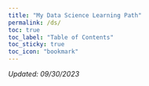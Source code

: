 ```yaml
---
title: "My Data Science Learning Path"
permalink: /ds/
toc: true
toc_label: "Table of Contents"
toc_sticky: true
toc_icon: "bookmark"
---
```


*Updated: 09/30/2023*


